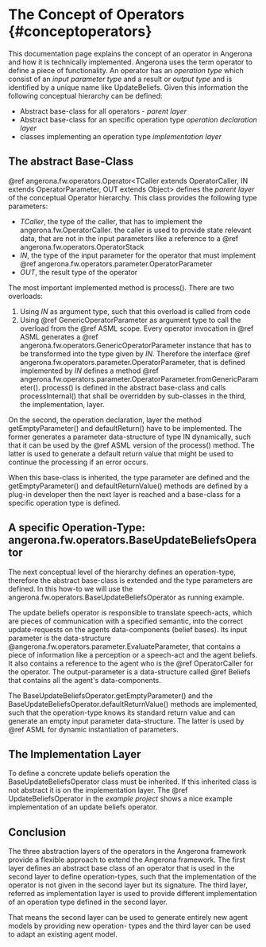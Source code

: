 The Concept of Operators	{#conceptoperators}
========================

This documentation page explains the concept of an operator in Angerona and how it is technically implemented.
Angerona uses the term operator to define a piece of functionality. An
operator has an *operation type* which consist of an *input parameter type* and a 
result or *output type* and is identified by a unique name like UpdateBeliefs. 
Given this information the following conceptual hierarchy can be defined:
 
- Abstract base-class for all operators - *parent layer*
- Abstract base-class for an specific operation type *operation declaration layer*
- classes implementing an operation type *implementation layer*
 
The abstract Base-Class
-----------------------

@ref angerona.fw.operators.Operator<TCaller extends OperatorCaller, IN extends OperatorParameter, OUT extends Object> 
defines the *parent layer* of the conceptual 
Operator hierarchy. This class provides the following type parameters:

- *TCaller*, the type of the caller, that has to implement the angerona.fw.OperatorCaller.
  the caller is used to provide state relevant data, that are not in the input parameters
  like a reference to a @ref angerona.fw.operators.OperatorStack
- *IN*, the type of the input parameter for the operator that must implement @ref angerona.fw.operators.parameter.OperatorParameter
- *OUT*, the result type of the operator

The most important implemented method is process(). There are two overloads:
1. Using *IN* as argument type, such that this overload is called from code
2. Using @ref GenericOperatorParameter as argument type to call the overload from the @ref ASML scope. 
   Every operator invocation in @ref ASML generates a @ref angerona.fw.operators.GenericOperatorParameter instance
   that has to be transformed into the type given by *IN*. Therefore the interface @ref angerona.fw.operators.parameter.OperatorParameter,
   that is defined implemented by *IN* defines a method @ref angerona.fw.operators.parameter.OperatorParameter.fromGenericParameter().
process() is defined in the abstract base-class and calls processInternal() that shall be overridden
by sub-classes in the third, the implementation, layer.

On the second, the operation declaration, layer the method getEmptyParameter() and defaultReturn() have
to be implemented. The former generates a parameter data-structure of type IN dynamically, such that it
can be used by the @ref ASML version of the process() method. The latter is used to generate a default
return value that might be used to continue the processing if an error occurs.

When this base-class is inherited, the type parameter are defined and the getEmptyParameter() and 
defaultReturnValue() methods are defined by a plug-in developer then the next layer is reached and a 
base-class for a specific operation type is defined.

A specific Operation-Type: angerona.fw.operators.BaseUpdateBeliefsOperator 
--------------------------------------------------------------------------

The next conceptual level of the hierarchy defines an operation-type, therefore the abstract
base-class is extended and the type parameters are defined. In this how-to we will use the
angerona.fw.operators.BaseUpdateBeliefsOperator as running example.

The update beliefs operator is responsible to translate speech-acts, which are pieces of communication
with a specified semantic, into the correct update-requests on the agents data-components (belief bases). 
Its input parameter is the data-structure @angerona.fw.operators.parameter.EvaluateParameter, that contains
a piece of information like a perception or a speech-act and the agent beliefs. It also contains a reference to the agent who
is the @ref OperatorCaller for the operator. The output-parameter is a data-structure called @ref Beliefs that
contains all the agent's data-components.

The BaseUpdateBeliefsOperator.getEmptyParameter() and the BaseUpdateBeliefsOperator.defaultReturnValue() methods
are implemented, such that the operation-type knows its standard return value and can generate an empty input parameter
data-structure. The latter is used by @ref ASML for dynamic instantiation of parameters.

The Implementation Layer
------------------------


To define a concrete update beliefs operation the BaseUpdateBeliefsOperator class must be inherited. If this
inherited class is not abstract it is on the implementation layer. The @ref UpdateBeliefsOperator in the *example
project* shows a nice example implementation of an update beliefs operator.


Conclusion
----------

The three abstraction layers of the operators in the Angerona framework provide a flexible approach
to extend the Angerona framework. The first layer defines an abstract base class of an operator that
is used in the second layer to define operation-types, such that the implementation of the operator is
not given in the second layer but its signature. The third layer, referred as implementation layer is
used to provide different implementation of an operation type defined in the second layer.

That means the second layer can be used to generate entirely new agent models by providing new operation-
types and the third layer can be used to adapt an existing agent model.